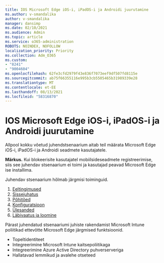```yaml
---
title: IOS Microsoft Edge iOS-i, iPadOS-i ja Androidi juurutamine
ms.author: v-smandalika
author: v-smandalika
manager: dansimp
ms.date: 02/10/2021
ms.audience: Admin
ms.topic: article
ms.service: o365-administration
ROBOTS: NOINDEX, NOFOLLOW
localization_priority: Priority
ms.collection: Adm_O365
ms.custom:
- "8241"
- "9004604"
ms.openlocfilehash: 62fe3cfd2979f43e836f7073eef9df507fd8115e
ms.sourcegitcommit: ab75f66355116e995b3cb5505465b31989339e28
ms.translationtype: MT
ms.contentlocale: et-EE
ms.lasthandoff: 08/13/2021
ms.locfileid: "58316870"
---
```

# <a name="deploy-microsoft-edge-to-ios-ipados-and-android"></a>IOS Microsoft Edge iOS-i, iPadOS-i ja Androidi juurutamine

Allpool kokku võetud juhendstsenaarium aitab teil määrata Microsoft Edge iOS-i, iPadOS-i ja Androidi seadmete kasutajatele.

**Märkus.** Kui blokeerisite kasutajatel mobiilsideseadmete registreerimise, siis see juhendav stsenaarium ei toimi ja kasutajad peavad Microsoft Edge ise installima.

Juhendav stsenaarium hõlmab järgmisi toiminguid.

1. [Eeltingimused](https://docs.microsoft.com/mem/intune/fundamentals/guided-scenarios-edge#prerequisites)
2. [Sissejuhatus](https://docs.microsoft.com/mem/intune/fundamentals/guided-scenarios-edge#step-1---introduction)
3. [Põhitõed](https://docs.microsoft.com/mem/intune/fundamentals/guided-scenarios-edge#step-2---basics)
4. [Konfiguratsioon](https://docs.microsoft.com/mem/intune/fundamentals/guided-scenarios-edge#step-3---configuration)
5. [Ülesanded](https://docs.microsoft.com/mem/intune/fundamentals/guided-scenarios-edge#step-4---assignments)
6. [Läbivaatus ja loomine](https://docs.microsoft.com/mem/intune/fundamentals/guided-scenarios-edge#step-5---review--create)

Pärast juhendatud stsenaariumi juhiste rakendamist Microsoft Intune poliitikad ettevõtte Microsoft Edge järgmised funktsioonid.

- Topeltidentiteet
- Integreerimine Microsoft Intune kaitsepoliitikaga
- Integreerimine Azure Active Directory puhverserveriga
- Hallatavad lemmikud ja avalehe otseteed

